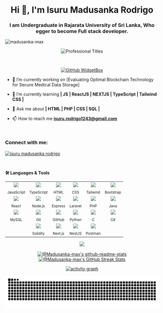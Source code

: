  <h1 align="center">Hi 👋, I'm Isuru Madusanka Rodrigo</h1>
<h3 align="center">I am Undergraduate in Rajarata University of Sri Lanka, Who egger to become Full stack developer.</h3>

<p align="left"> <img src="https://komarev.com/ghpvc/?username=madusanka-max&label=Profile%20views&color=0e75b6&style=flat&theme=onedark" alt="madusanka-max" /> </p>

<p align="center">
    <img
      src="https://readme-typing-svg.demolab.com?lines=SOFTWARE%20ENGINEER;FULL-STACK%20WEB%20DEVELOPER;ARTIFICIAL%20INTELLIGENCE%20(AI);PROGRAMMER;YOUTUBER;EXPERIENCED%20UI%2FUX%20DESIGNER;1YEAR's%20OF%20CODING%20EXPERIENCE;ALWAYS%20LEARNING%20NEW%20THINGS&font=Fira+Code&center=true&width=600&height=45&color=20C20E&vCenter=true&pause=1000&size=22"
      alt="Professional Titles"
    />
</p>
</br>
<p align="center">
    <a href="https://github.com/Madusanka-max" target="_blank">
        <img src="https://github-widgetbox.vercel.app/api/profile?username=madusanka-max&data=repositories,stars,commits&theme=dark" alt="GitHub WidgetBox" width="90%" height="0%" >
    </a>

- 🔭 I’m currently working on [Evaluating Optimal Blockchain Technology for Secure Medical Data Storage]

- 🌱 I’m currently learning **| JS | ReactJS | NEXTJS | TypeScript | Tailwind CSS |**

- 💬 Ask me about **| HTML | PHP | CSS | SQL |**

- 📫 How to reach me **<isuru.rodrigo1243@gmail.com>**

</br>


<h3 align="left">Connect with me:</h3>
<p align="left">
<a href="www.linkedin.com/in/isuru-madusanka-rodrigo" target="blank"><img align="center" src="https://raw.githubusercontent.com/rahuldkjain/github-profile-readme-generator/master/src/images/icons/Social/linked-in-alt.svg" alt="isuru madusanka rodrigo" height="30" width="40" /></a>
</p>

</br>
<!--
<h3 align="left">Languages and Tools:</h3>
<p align="left"> <a href="https://getbootstrap.com" target="_blank" rel="noreferrer"> <img src="https://raw.githubusercontent.com/devicons/devicon/master/icons/bootstrap/bootstrap-plain-wordmark.svg" alt="bootstrap" width="40" height="40"/> </a> <a href="https://www.cprogramming.com/" target="_blank" rel="noreferrer"> <img src="https://raw.githubusercontent.com/devicons/devicon/master/icons/c/c-original.svg" alt="c" width="40" height="40"/> </a> <a href="https://www.w3schools.com/cpp/" target="_blank" rel="noreferrer"> <img src="https://raw.githubusercontent.com/devicons/devicon/master/icons/cplusplus/cplusplus-original.svg" alt="cplusplus" width="40" height="40"/> </a> <a href="https://www.w3schools.com/cs/" target="_blank" rel="noreferrer"> <img src="https://raw.githubusercontent.com/devicons/devicon/master/icons/csharp/csharp-original.svg" alt="csharp" width="40" height="40"/> </a> <a href="https://www.w3schools.com/css/" target="_blank" rel="noreferrer"> <img src="https://raw.githubusercontent.com/devicons/devicon/master/icons/css3/css3-original-wordmark.svg" alt="css3" width="40" height="40"/> </a> <a href="https://expressjs.com" target="_blank" rel="noreferrer"> <img src="https://raw.githubusercontent.com/devicons/devicon/master/icons/express/express-original-wordmark.svg" alt="express" width="40" height="40"/> </a> <a href="https://www.figma.com/" target="_blank" rel="noreferrer"> <img src="https://www.vectorlogo.zone/logos/figma/figma-icon.svg" alt="figma" width="40" height="40"/> </a> <a href="https://www.w3.org/html/" target="_blank" rel="noreferrer"> <img src="https://raw.githubusercontent.com/devicons/devicon/master/icons/html5/html5-original-wordmark.svg" alt="html5" width="40" height="40"/> </a> <a href="https://www.java.com" target="_blank" rel="noreferrer"> <img src="https://raw.githubusercontent.com/devicons/devicon/master/icons/java/java-original.svg" alt="java" width="40" height="40"/> </a> <a href="https://developer.mozilla.org/en-US/docs/Web/JavaScript" target="_blank" rel="noreferrer"> <img src="https://raw.githubusercontent.com/devicons/devicon/master/icons/javascript/javascript-original.svg" alt="javascript" width="40" height="40"/> </a> <a href="https://www.mysql.com/" target="_blank" rel="noreferrer"> <img src="https://raw.githubusercontent.com/devicons/devicon/master/icons/mysql/mysql-original-wordmark.svg" alt="mysql" width="40" height="40"/> </a> <a href="https://nestjs.com/" target="_blank" rel="noreferrer"> <img src="https://raw.githubusercontent.com/devicons/devicon/master/icons/nestjs/nextjs-plain.svg" alt="nestjs" width="40" height="40"/> </a> <a href="https://nextjs.org" target="_blank" rel="noreferrer"> <img src="https://raw.githubusercontent.com/devicons/devicon/master/icons/nodejs/nodejs-original-wordmark.svg" alt="nodejs" width="40" height="40"/> </a> <a href="https://www.oracle.com/" target="_blank" rel="noreferrer"> <img src="https://raw.githubusercontent.com/devicons/devicon/master/icons/oracle/oracle-original.svg" alt="oracle" width="40" height="40"/> </a> <a href="https://www.php.net" target="_blank" rel="noreferrer"> <img src="https://raw.githubusercontent.com/devicons/devicon/master/icons/php/php-original.svg" alt="php" width="40" height="40"/> </a> <a href="https://www.typescriptlang.org/" target="_blank" rel="noreferrer"> <img src="https://raw.githubusercontent.com/devicons/devicon/master/icons/typescript/typescript-original.svg" alt="typescript" width="40" height="40"/> </a> </p>  -->

<!--
<h3 align="left">🛠️ Languages & Tools</h3>

<p align="center ">
  <img src="https://skillicons.dev/icons?i=js,ts,html,css,nodejs,react,bootstrap,java,php,laravel,mysql,tailwind,c,cs,py,github,git,solidity,chainlink&theme=dark" alt="Tech Stack" />
</p>
-->

<p align="left">
  <b>🛠️ Languages & Tools</b>
</p>

<table align="center">
  <tr>
    <td align="center"><img src="https://skillicons.dev/icons?i=js&theme=dark" width="40" /><br><sub>JavaScript</sub></td>
    <td align="center"><img src="https://skillicons.dev/icons?i=ts&theme=dark" width="40" /><br><sub>TypeScript</sub></td>
    <td align="center"><img src="https://skillicons.dev/icons?i=html&theme=dark" width="40" /><br><sub>HTML</sub></td>
    <td align="center"><img src="https://skillicons.dev/icons?i=css&theme=dark" width="40" /><br><sub>CSS</sub></td>
    <td align="center"><img src="https://skillicons.dev/icons?i=tailwind&theme=dark" width="40" /><br><sub>Tailwind</sub></td>
    <td align="center"><img src="https://skillicons.dev/icons?i=bootstrap&theme=dark" width="40" /><br><sub>Bootstrap</sub></td>
  </tr>
  <tr>
    <td align="center"><img src="https://skillicons.dev/icons?i=react&theme=dark" width="40" /><br><sub>React</sub></td>
    <td align="center"><img src="https://skillicons.dev/icons?i=nodejs&theme=dark" width="40" /><br><sub>Node.js</sub></td>
    <td align="center"><img src="https://skillicons.dev/icons?i=express&theme=dark" width="40" /><br><sub>Express</sub></td>
    <td align="center"><img src="https://skillicons.dev/icons?i=laravel&theme=dark" width="40" /><br><sub>Laravel</sub></td>
    <td align="center"><img src="https://skillicons.dev/icons?i=php&theme=dark" width="40" /><br><sub>PHP</sub></td>
    <td align="center"><img src="https://skillicons.dev/icons?i=java&theme=dark" width="40" /><br><sub>Java</sub></td>
  </tr>
  <tr>
    <td align="center"><img src="https://skillicons.dev/icons?i=mysql&theme=dark" width="40" /><br><sub>MySQL</sub></td>
    <td align="center"><img src="https://skillicons.dev/icons?i=git&theme=dark" width="40" /><br><sub>Git</sub></td>
    <td align="center"><img src="https://skillicons.dev/icons?i=github&theme=dark" width="40" /><br><sub>GitHub</sub></td>
    <td align="center"><img src="https://skillicons.dev/icons?i=python&theme=dark" width="40" /><br><sub>Python</sub></td>
    <td align="center"><img src="https://skillicons.dev/icons?i=c&theme=dark" width="40" /><br><sub>C</sub></td>
    <td align="center"><img src="https://skillicons.dev/icons?i=cs&theme=dark" width="40" /><br><sub>C#</sub></td>
  </tr>
  <tr>
    <td align="center"></td>
    <td align="center"><img src="https://skillicons.dev/icons?i=solidity&theme=dark" width="40" /><br><sub>Solidity</sub></td>
    <td align="center"><img src="https://skillicons.dev/icons?i=nextjs&theme=dark" width="40" /><br><sub>Next.js</sub></td>
    <td align="center"><img src="https://skillicons.dev/icons?i=nestjs&theme=dark" width="40" /><br><sub>NestJS</sub></td>
    <td align="center"><img src="https://skillicons.dev/icons?i=postman&theme=dark" width="40" /><br><sub>Postman</sub></td>
    <td align="center"></td>
  </tr>
</table>

<!-- <p>&nbsp;<img align="center" src="https://github-readme-stats.vercel.app/api?username=madusanka-max&hide=,prs,issues&theme=vue-dark&show_icons=true&locale=en" alt="madusanka-max" /></p>

<p><img align="left" src="https://github-readme-stats.vercel.app/api/top-langs?username=madusanka-max&theme=vue-dark&show_icons=true&locale=en&layout=compact" alt="madusanka-max" /></p> -->

<p align="center">
<img src="https://github-readme-stats.vercel.app/api/top-langs/?username=Madusanka-max&theme=gotham&layout=compact"width="40%"/>
</p>

<p align="center">
<a href="https://github.com/Madusanka-max?tab=repositories">
  <img src="https://github-readme-stats-one-bice.vercel.app/api?username=Madusanka-max&theme=gotham&show_icons=true&count_private=true&hide_border=false"  width="48%" alt="@Madusanka-max's github-readme-stats"/></a>
<a href="https://github.com/Madusanka-max?tab=stars">
  <img src="https://streak-stats.demolab.com?user=Madusanka-max&theme=gotham&hide_border=false&date_format=M%20j%5B%2C%20Y%5D" width="48%" alt="@Madusanka-max's GitHub Streak Stats" />
</a>
</p>

<!--  <p align="center">
  <img src="https://streak-stats.demolab.com?user=Madusanka-max&theme=radical" width="48%" />
  <img src="https://github-readme-stats.vercel.app/api?username=Madusanka-max&theme=radical&show_icons=true" width="48%" />
</p>  -->

<!-- activity graph heroku-app start -->
<p align="center">
    <a href="https://github.com/Madusanka-max">
        <img src="https://github-readme-activity-graph.vercel.app/graph?username=Madusanka-max&theme=gotham&hide_border=false&hide_title=false&area=true&custom_title=Total%20Contribution%20Graph%20In%20All%20Repo" width="95%" alt="activity graph">
    </a>
</p>

<!-- Snake Animation -->
<p align="center">
  <picture>
    <source media="(prefers-color-scheme: dark)" srcset="https://raw.githubusercontent.com/Madusanka-max/Madusanka-max/output/github-contribution-grid-snake-dark.svg">
    <source media="(prefers-color-scheme: light)" srcset="https://raw.githubusercontent.com/Madusanka-max/Madusanka-max/output/github-contribution-grid-snake.svg">
    <img alt="github contribution grid snake animation" src="https://raw.githubusercontent.com/Madusanka-max/Madusanka-max/output/github-contribution-grid-snake.svg">
  </picture>
</p>

<!--   -->
<!--   -->
<!--   -->
<!--   -->
<!--   -->
<!--   -->
<!--   -->
<!--   -->
<!--   -->
<!--   -->
<!--   -->
